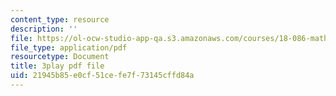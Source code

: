 ```yaml
---
content_type: resource
description: ''
file: https://ol-ocw-studio-app-qa.s3.amazonaws.com/courses/18-086-mathematical-methods-for-engineers-ii-spring-2006/21945b85e0cf51cefe7f73145cffd84a_NEsObJTwDXI.pdf
file_type: application/pdf
resourcetype: Document
title: 3play pdf file
uid: 21945b85-e0cf-51ce-fe7f-73145cffd84a
---
```

